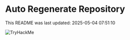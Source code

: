 # Auto Regenerate Repository

This README was last updated: 2025-05-04 07:51:10

 ![TryHackMe](https://tryhackme.com/badge/533634)